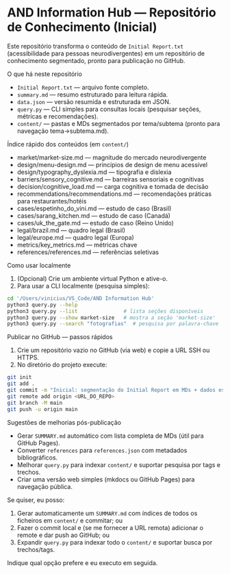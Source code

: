 # AND Information Hub — Repositório de Conhecimento (Inicial)

Este repositório transforma o conteúdo de `Initial Report.txt` (acessibilidade para pessoas neurodivergentes) em um repositório de conhecimento segmentado, pronto para publicação no GitHub.

O que há neste repositório

- `Initial Report.txt` — arquivo fonte completo.
- `summary.md` — resumo estruturado para leitura rápida.
- `data.json` — versão resumida e estruturada em JSON.
- `query.py` — CLI simples para consultas locais (pesquisar seções, métricas e recomendações).
- `content/` — pastas e MDs segmentados por tema/subtema (pronto para navegação tema->subtema.md).

Índice rápido dos conteúdos (em `content/`)

- market/market-size.md — magnitude do mercado neurodivergente
- design/menu-design.md — princípios de design de menu acessível
- design/typography_dyslexia.md — tipografia e dislexia
- barriers/sensory_cognitive.md — barreiras sensoriais e cognitivas
- decision/cognitive_load.md — carga cognitiva e tomada de decisão
- recommendations/recommendations.md — recomendações práticas para restaurantes/hotéis
- cases/espetinho_do_vini.md — estudo de caso (Brasil)
- cases/sarang_kitchen.md — estudo de caso (Canadá)
- cases/uk_the_gate.md — estudo de caso (Reino Unido)
- legal/brazil.md — quadro legal (Brasil)
- legal/europe.md — quadro legal (Europa)
- metrics/key_metrics.md — métricas chave
- references/references.md — referências seletivas

Como usar localmente

1. (Opcional) Crie um ambiente virtual Python e ative-o.
2. Para usar a CLI localmente (pesquisa simples):

```bash
cd '/Users/vinicius/VS_Code/AND Information Hub'
python3 query.py --help
python3 query.py --list               # lista seções disponíveis
python3 query.py --show market-size   # mostra a seção 'market-size'
python3 query.py --search "fotografias"  # pesquisa por palavra-chave
```

Publicar no GitHub — passos rápidos

1. Crie um repositório vazio no GitHub (via web) e copie a URL SSH ou HTTPS.
2. No diretório do projeto execute:

```bash
git init
git add .
git commit -m "Inicial: segmentação do Initial Report em MDs + dados estruturados"
git remote add origin <URL_DO_REPO>
git branch -M main
git push -u origin main
```

Sugestões de melhorias pós-publicação

- Gerar `SUMMARY.md` automático com lista completa de MDs (útil para GitHub Pages).
- Converter `references` para `references.json` com metadados bibliográficos.
- Melhorar `query.py` para indexar `content/` e suportar pesquisa por tags e trechos.
- Criar uma versão web simples (mkdocs ou GitHub Pages) para navegação pública.

Se quiser, eu posso:

1. Gerar automaticamente um `SUMMARY.md` com índices de todos os ficheiros em `content/` e commitar; ou
2. Fazer o commit local e (se me fornecer a URL remota) adicionar o remote e dar push ao GitHub; ou
3. Expandir `query.py` para indexar todo o `content/` e suportar busca por trechos/tags.

Indique qual opção prefere e eu executo em seguida.
